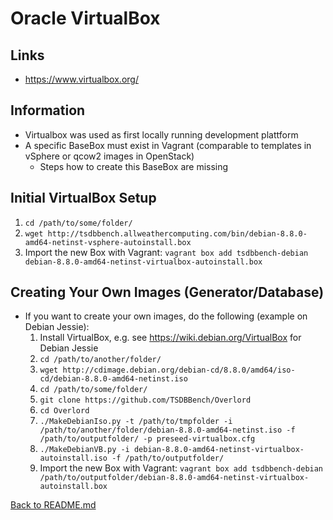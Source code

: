 # Oracle VirtualBox

## Links
* https://www.virtualbox.org/

## Information
* Virtualbox was used as first locally running development plattform
* A specific BaseBox must exist in Vagrant (comparable to templates in vSphere or qcow2 images in OpenStack)
    * Steps how to create this BaseBox are missing

## Initial VirtualBox Setup
1. `cd /path/to/some/folder/`
2. `wget http://tsdbbench.allweathercomputing.com/bin/debian-8.8.0-amd64-netinst-vsphere-autoinstall.box`
3. Import the new Box with Vagrant: `vagrant box add tsdbbench-debian debian-8.8.0-amd64-netinst-virtualbox-autoinstall.box`

## Creating Your Own Images (Generator/Database)
* If you want to create your own images, do the following (example on Debian Jessie):
    1. Install VirtualBox, e.g. see https://wiki.debian.org/VirtualBox for Debian Jessie
    5. `cd /path/to/another/folder/`
    6. `wget http://cdimage.debian.org/debian-cd/8.8.0/amd64/iso-cd/debian-8.8.0-amd64-netinst.iso`
    7. `cd /path/to/some/folder/`
    8. `git clone https://github.com/TSDBBench/Overlord`
    9. `cd Overlord`
    10. `./MakeDebianIso.py -t /path/to/tmpfolder -i /path/to/another/folder/debian-8.8.0-amd64-netinst.iso -f /path/to/outputfolder/ -p preseed-virtualbox.cfg`
    11. `./MakeDebianVB.py -i debian-8.8.0-amd64-netinst-virtualbox-autoinstall.iso -f /path/to/outputfolder/`
    12. Import the new Box with Vagrant: `vagrant box add tsdbbench-debian /path/to/outputfolder/debian-8.8.0-amd64-netinst-virtualbox-autoinstall.box`


[Back to README.md](../../README.md)
